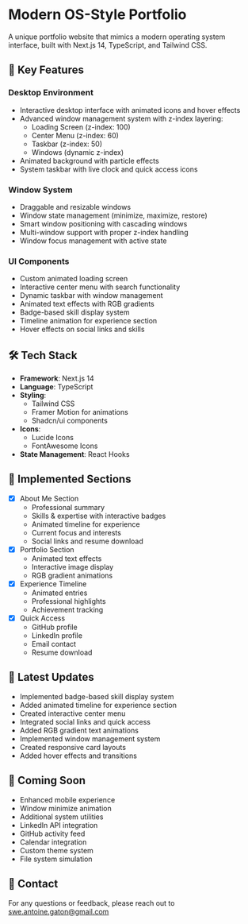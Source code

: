 # Modern OS-Style Portfolio

A unique portfolio website that mimics a modern operating system interface, built with Next.js 14, TypeScript, and Tailwind CSS.

## 🚀 Key Features

### Desktop Environment

- Interactive desktop interface with animated icons and hover effects
- Advanced window management system with z-index layering:
  - Loading Screen (z-index: 100)
  - Center Menu (z-index: 60)
  - Taskbar (z-index: 50)
  - Windows (dynamic z-index)
- Animated background with particle effects
- System taskbar with live clock and quick access icons

### Window System

- Draggable and resizable windows
- Window state management (minimize, maximize, restore)
- Smart window positioning with cascading windows
- Multi-window support with proper z-index handling
- Window focus management with active state

### UI Components

- Custom animated loading screen
- Interactive center menu with search functionality
- Dynamic taskbar with window management
- Animated text effects with RGB gradients
- Badge-based skill display system
- Timeline animation for experience section
- Hover effects on social links and skills

## 🛠 Tech Stack

- **Framework**: Next.js 14
- **Language**: TypeScript
- **Styling**:
  - Tailwind CSS
  - Framer Motion for animations
  - Shadcn/ui components
- **Icons**: 
  - Lucide Icons
  - FontAwesome Icons
- **State Management**: React Hooks

## 🎨 Implemented Sections

- [x] About Me Section
  - Professional summary
  - Skills & expertise with interactive badges
  - Animated timeline for experience
  - Current focus and interests
  - Social links and resume download
- [x] Portfolio Section
  - Animated text effects
  - Interactive image display
  - RGB gradient animations
- [x] Experience Timeline
  - Animated entries
  - Professional highlights
  - Achievement tracking
- [x] Quick Access
  - GitHub profile
  - LinkedIn profile
  - Email contact
  - Resume download

## 🔄 Latest Updates

- Implemented badge-based skill display system
- Added animated timeline for experience section
- Created interactive center menu
- Integrated social links and quick access
- Added RGB gradient text animations
- Implemented window management system
- Created responsive card layouts
- Added hover effects and transitions

## 🚀 Coming Soon

- Enhanced mobile experience
- Window minimize animation
- Additional system utilities
- LinkedIn API integration
- GitHub activity feed
- Calendar integration
- Custom theme system
- File system simulation

## 📧 Contact

For any questions or feedback, please reach out to [swe.antoine.gaton@gmail.com](mailto:swe.antoine.gaton@gmail.com)
